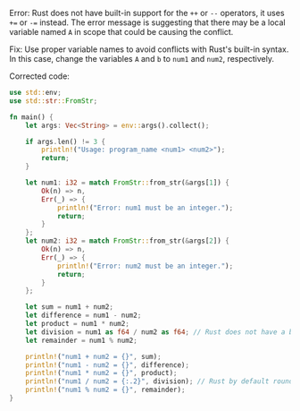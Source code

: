 Error: Rust does not have built-in support for the `++` or `--` operators, it uses `+=` or `-=` instead. The error message is suggesting that there may be a local variable named `A` in scope that could be causing the conflict.

Fix: Use proper variable names to avoid conflicts with Rust's built-in syntax. In this case, change the variables `A` and `b` to `num1` and `num2`, respectively.

Corrected code:

```rs
use std::env;
use std::str::FromStr;

fn main() {
    let args: Vec<String> = env::args().collect();

    if args.len() != 3 {
        println!("Usage: program_name <num1> <num2>");
        return;
    }

    let num1: i32 = match FromStr::from_str(&args[1]) {
        Ok(n) => n,
        Err(_) => {
            println!("Error: num1 must be an integer.");
            return;
        }
    };
    let num2: i32 = match FromStr::from_str(&args[2]) {
        Ok(n) => n,
        Err(_) => {
            println!("Error: num2 must be an integer.");
            return;
        }
    };

    let sum = num1 + num2;
    let difference = num1 - num2;
    let product = num1 * num2;
    let division = num1 as f64 / num2 as f64; // Rust does not have a built-in integer division operator, so we cast to f64 first.
    let remainder = num1 % num2;

    println!("num1 + num2 = {}", sum);
    println!("num1 - num2 = {}", difference);
    println!("num1 * num2 = {}", product);
    println!("num1 / num2 = {:.2}", division); // Rust by default rounds floating-point numbers to 7 decimal places. You can change it using `.format()`.
    println!("num1 % num2 = {}", remainder);
}

```
